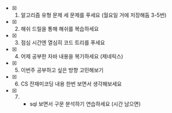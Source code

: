 

- [x] 1. 알고리즘 유형 문제 세 문제를 푸세요 (월요일 거에 저장해둠 3-5번)
- [x] 2. 해쉬 드릴을 통해 해쉬를 복습하세요
- [x] 3. 점심 시간엔 열심히 코드 트리를 푸세요
- [x] 4. 어제 공부한 자바 내용을 복기하세요 (제네릭스)
- [x] 5. 이번주 공부하고 싶은 방향 고민해보기
- [x] 6. CS 잔재미코딩 내용 한번 보면서 생각해보세요
- [x] 7. + sql 보면서 구문 분석하기 연습하세요 (시간 남으면)


